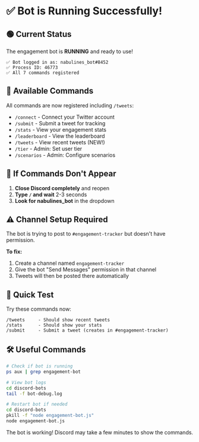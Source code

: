 # ✅ Bot is Running Successfully!

## 🟢 Current Status

The engagement bot is **RUNNING** and ready to use!

```
✅ Bot logged in as: nabulines_bot#8452
✅ Process ID: 46773
✅ All 7 commands registered
```

## 📱 Available Commands

All commands are now registered including `/tweets`:

- `/connect` - Connect your Twitter account
- `/submit` - Submit a tweet for tracking
- `/stats` - View your engagement stats
- `/leaderboard` - View the leaderboard
- `/tweets` - View recent tweets (NEW!)
- `/tier` - Admin: Set user tier
- `/scenarios` - Admin: Configure scenarios

## 🔧 If Commands Don't Appear

1. **Close Discord completely** and reopen
2. **Type `/` and wait** 2-3 seconds
3. **Look for nabulines_bot** in the dropdown

## ⚠️ Channel Setup Required

The bot is trying to post to `#engagement-tracker` but doesn't have permission. 

**To fix:**
1. Create a channel named `engagement-tracker`
2. Give the bot "Send Messages" permission in that channel
3. Tweets will then be posted there automatically

## 🚀 Quick Test

Try these commands now:
```
/tweets     - Should show recent tweets
/stats      - Should show your stats
/submit     - Submit a tweet (creates in #engagement-tracker)
```

## 🛠️ Useful Commands

```bash
# Check if bot is running
ps aux | grep engagement-bot

# View bot logs
cd discord-bots
tail -f bot-debug.log

# Restart bot if needed
cd discord-bots
pkill -f "node engagement-bot.js"
node engagement-bot.js
```

The bot is working! Discord may take a few minutes to show the commands. 